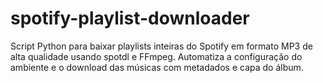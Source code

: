 # spotify-playlist-downloader
Script Python para baixar playlists inteiras do Spotify em formato MP3 de alta qualidade usando spotdl e FFmpeg. Automatiza a configuração do ambiente e o download das músicas com metadados e capa do álbum.
